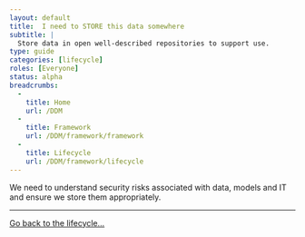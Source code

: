 ```yaml
---
layout: default
title:  I need to STORE this data somewhere
subtitle: |
  Store data in open well-described repositories to support use.
type: guide
categories: [lifecycle]
roles: [Everyone]
status: alpha
breadcrumbs:
  -
    title: Home
    url: /DDM
  -
    title: Framework
    url: /DDM/framework/framework
  -
    title: Lifecycle
    url: /DDM/framework/lifecycle
---
```


We need to understand security risks associated with data, models and IT and ensure we store them appropriately. 

***

[Go back to the lifecycle...](../lifecycle)

